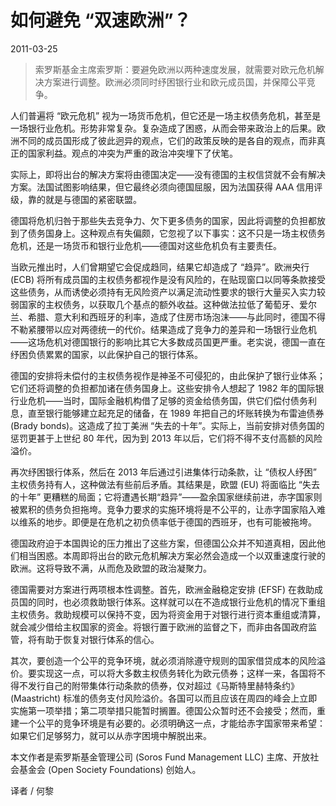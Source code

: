 # 如何避免 “双速欧洲”？

2011-03-25

> 索罗斯基金主席索罗斯：要避免欧洲以两种速度发展，就需要对欧元危机解决方案进行调整。欧洲必须同时纾困银行业和欧元成员国，并保障公平竞争。
>

人们普遍将 “欧元危机” 视为一场货币危机，但它还是一场主权债务危机，甚至是一场银行业危机。形势非常复杂。复杂造成了困惑，从而会带来政治上的后果。欧洲不同的成员国形成了彼此迥异的观点，它们的政策反映的是各自的观点，而非真正的国家利益。观点的冲突为严重的政治冲突埋下了伏笔。

实际上，即将出台的解决方案将由德国决定——没有德国的主权信贷就不会有解决方案。法国试图影响结果，但它最终必须向德国屈服，因为法国获得 AAA 信用评级，靠的就是与德国的紧密联盟。

德国将危机归咎于那些失去竞争力、欠下更多债务的国家，因此将调整的负担都放到了债务国身上。这种观点有失偏颇，它忽视了以下事实：这不只是一场主权债务危机，还是一场货币和银行业危机——德国对这些危机负有主要责任。

当欧元推出时，人们曾期望它会促成趋同，结果它却造成了 “趋异”。欧洲央行(ECB) 将所有成员国的主权债务都视作是没有风险的，在贴现窗口以同等条款接受这些债务，从而诱使必须持有无风险资产以满足流动性要求的银行大量买入实力较弱国家的主权债务，以获取几个基点的额外收益。这种做法拉低了葡萄牙、爱尔兰、希腊、意大利和西班牙的利率，造成了住房市场泡沫——与此同时，德国不得不勒紧腰带以应对两德统一的代价。结果造成了竞争力的差异和一场银行业危机——这场危机对德国银行的影响比其它大多数成员国更严重。老实说，德国一直在纾困负债累累的国家，以此保护自己的银行体系。

德国的安排将未偿付的主权债务视作是神圣不可侵犯的，由此保护了银行业体系；它们还将调整的负担都加诸在债务国身上。这些安排令人想起了 1982 年的国际银行业危机——当时，国际金融机构借了足够的资金给债务国，供它们偿付债务利息，直至银行能够建立起充足的储备，在 1989 年把自己的坏账转换为布雷迪债券 (Brady bonds)。这造成了拉丁美洲 “失去的十年”。实际上，当前安排对债务国的惩罚更甚于上世纪 80 年代，因为到 2013 年以后，它们将不得不支付高额的风险溢价。

再次纾困银行体系，然后在 2013 年后通过引进集体行动条款，让 “债权人纾困” 主权债务持有人，这种做法有些前后矛盾。其结果是，欧盟 (EU) 将面临比 “失去的十年” 更糟糕的局面；它将遭遇长期“趋异”——盈余国家继续前进，赤字国家则被累积的债务负担拖垮。竞争力要求的实施环境将是不公平的，让赤字国家陷入难以维系的地步。即便是在危机之初负债率低于德国的西班牙，也有可能被拖垮。

德国政府迫于本国舆论的压力推出了这些方案，但德国公众并不知道真相，因此他们相当困惑。本周即将出台的欧元危机解决方案必然会造成一个以双重速度行驶的欧洲。这将导致不满，从而危及欧盟的政治凝聚力。

德国需要对方案进行两项根本性调整。首先，欧洲金融稳定安排 (EFSF) 在救助成员国的同时，也必须救助银行体系。这样就可以在不造成银行业危机的情况下重组主权债务。救助规模可以保持不变，因为将资金用于对银行进行资本重组或清算，就会减少借给主权国家的资金。将银行置于欧洲的监督之下，而非由各国政府监管，将有助于恢复对银行体系的信心。

其次，要创造一个公平的竞争环境，就必须消除遵守规则的国家借贷成本的风险溢价。要实现这一点，可以将大多数主权债务转化为欧元债券；这样一来，各国将不得不发行自己的附带集体行动条款的债券，仅对超过《马斯特里赫特条约》(Maastricht) 标准的债务支付风险溢价。各国可以而且应该在周四的峰会上立即实施第一项举措；第二项举措只能暂时搁置。德国公众暂时还不会接受；然而，重建一个公平的竞争环境是有必要的。必须明确这一点，才能给赤字国家带来希望：如果它们足够努力，就可以从赤字困境中解脱出来。

本文作者是索罗斯基金管理公司 (Soros Fund Management LLC) 主席、开放社会基金会 (Open Society Foundations) 创始人。

译者 / 何黎
